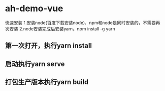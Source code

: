# ah-demo-vue

快速安装
1.安装node(百度下载安装node)，npm和node是同时安装的，不需要再次安装
2.node安装完成后安装yarn，npm install -g yarn

## 第一次打开，执行yarn install

## 启动执行yarn serve

## 打包生产版本执行yarn build
